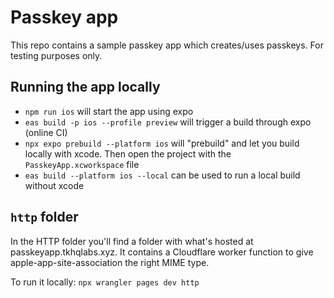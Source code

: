 # Passkey app

This repo contains a sample passkey app which creates/uses passkeys. For testing purposes only.

## Running the app locally

* `npm run ios` will start the app using expo
* `eas build -p ios --profile preview` will trigger a build through expo (online CI)
* `npx expo prebuild --platform ios` will "prebuild" and let you build locally with xcode. Then open the project with the `PasskeyApp.xcworkspace` file
* `eas build --platform ios --local` can be used to run a local build without xcode

## `http` folder

In the HTTP folder you'll find a folder with what's hosted at passkeyapp.tkhqlabs.xyz. It contains a Cloudflare worker function to give apple-app-site-association the right MIME type.

To run it locally: `npx wrangler pages dev http`

